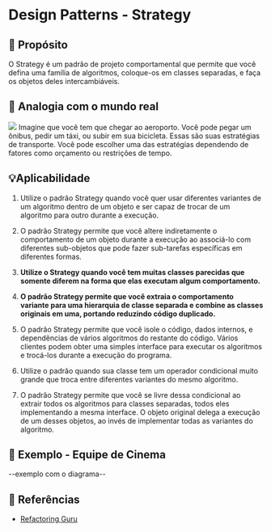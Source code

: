 # Design Patterns - Strategy

## 💬 Propósito
O Strategy é um padrão de projeto comportamental que permite que você defina uma família de algoritmos, coloque-os em classes separadas, e faça os objetos deles intercambiáveis.

## 🚗 Analogia com o mundo real

<img src="https://refactoring.guru/images/patterns/content/strategy/strategy-comic-1-pt-br.png">
Imagine que você tem que chegar ao aeroporto. Você pode pegar um ônibus, pedir um táxi, ou subir em sua bicicleta. Essas são suas estratégias de transporte. Você pode escolher uma das estratégias dependendo de fatores como orçamento ou restrições de tempo.

## 💡Aplicabilidade

1. Utilize o padrão Strategy quando você quer usar diferentes variantes de um algoritmo dentro de um objeto e ser capaz de trocar de um algoritmo para outro durante a execução.

2. O padrão Strategy permite que você altere indiretamente o comportamento de um objeto durante a execução ao associá-lo com diferentes sub-objetos que pode fazer sub-tarefas específicas em diferentes formas.

3. <strong>Utilize o Strategy quando você tem muitas classes parecidas que somente diferem na forma que elas executam algum comportamento.</strong>

4. <strong>O padrão Strategy permite que você extraia o comportamento variante para uma hierarquia de classe separada e combine as classes originais em uma, portando reduzindo código duplicado.</strong>

5. O padrão Strategy permite que você isole o código, dados internos, e dependências de vários algoritmos do restante do código. Vários clientes podem obter uma simples interface para executar os algoritmos e trocá-los durante a execução do programa.

6. Utilize o padrão quando sua classe tem um operador condicional muito grande que troca entre diferentes variantes do mesmo algoritmo.

7. O padrão Strategy permite que você se livre dessa condicional ao extrair todos os algoritmos para classes separadas, todos eles implementando a mesma interface. O objeto original delega a execução de um desses objetos, ao invés de implementar todas as variantes do algoritmo.

## 🎥 Exemplo - Equipe de Cinema
--exemplo com o diagrama--

## 📌 Referências
- <a href="https://refactoring.guru/refactoring/catalog">Refactoring Guru</a>
<!--- https://refactoring.guru/pt-br/design-patterns/catalog -> strategy -->
